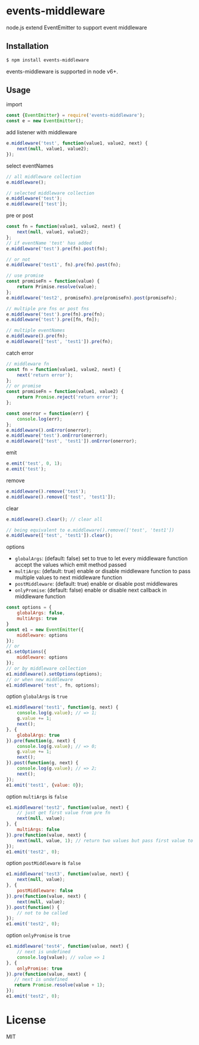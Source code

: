 # events-middleware
node.js extend EventEmitter to support event middleware

## Installation

```bash
$ npm install events-middleware
```
events-middleware is supported in node v6+.

## Usage

import

```js
const {EventEmitter} = require('events-middleware');
const e = new EventEmitter();
```

add listener with middleware

```js
e.middleware('test', function(value1, value2, next) {
    next(null, value1, value2);
});
```

select eventNames

```js
// all middleware collection
e.middleware();

// selected middleware collection
e.middleware('test');
e.middleware(['test']);
```

pre or post

```js
const fn = function(value1, value2, next) {
    next(null, value1, value2);
};
// if eventName 'test' has added
e.middleware('test').pre(fn).post(fn);

// or not
e.middleware('test1', fn).pre(fn).post(fn);

// use promise
const promiseFn = function(value) {
    return Primise.resolve(value);
}; 
e.middleware('test2', promiseFn).pre(promiseFn).post(promiseFn);

// multiple pre fns or post fns
e.middleware('test').pre(fn).pre(fn);
e.middleware('test').pre([fn, fn]);

// multiple eventNames
e.middleware().pre(fn);
e.middleware(['test', 'test1']).pre(fn);
```

catch error

```js
// middleware fn
const fn = function(value1, value2, next) {
    next('return error');
};
// or promise
const promiseFn = function(value1, value2) {
    return Promise.reject('return error');
};

const onerror = function(err) {
    console.log(err);
};
e.middleware().onError(onerror);
e.middleware('test').onError(onerror);
e.middleware(['test', 'test1']).onError(onerror);
```

emit

```js
e.emit('test', 0, 1);
e.emit('test');
```

remove

```js
e.middleware().remove('test');
e.middleware().remove(['test', 'test1']);
```

clear

```js
e.middleware().clear(); // clear all

// being equivalent to e.middleware().remove(['test', 'test1'])
e.middleware(['test', 'test1']).clear();
```

options
- `globalArgs`: (default: false) set to true to let every middleware function accept the values which emit method passed
- `multiArgs`: (default: true) enable or disable middleware function to pass multiple values to next middleware function
- `postMiddleware`: (default: true) enable or disable post middlewares
- `onlyPromise`: (default: false) enable or disable next callback in middleware function

```js
const options = {
    globalArgs: false,
    multiArgs: true
}
const e1 = new EventEmitter({
    middleware: options
});
// or
e1.setOptions({
    middleware: options
});
// or by middleware collection
e1.middleware().setOptions(options);
// or when new middleware
e1.middleware('test', fn, options);
```

option `globalArgs` is `true`

```js
e1.middleware('test1', function(g, next) {
    console.log(g.value); // => 1;
    g.value += 1;
    next();
}, {
    globalArgs: true
}).pre(function(g, next) {
    console.log(g.value); // => 0;
    g.value += 1;
    next();
}).post(function(g, next) {
    console.log(g.value); // => 2;
    next();
});
e1.emit('test1', {value: 0});
```

option `multiArgs` is `false`

```js
e1.middleware('test2', function(value, next) {
    // just get first value from pre fn
    next(null, value);
}, {
    multiArgs: false
}).pre(function(value, next) {
    next(null, value, 1); // return two values but pass first value to next
});
e1.emit('test2', 0);
```

option `postMiddleware` is `false`

```js
e1.middleware('test3', function(value, next) {
    next(null, value);
}, {
    postMiddleware: false
}).pre(function(value, next) {
    next(null, value);
}).post(function() {
    // not to be called
});
e1.emit('test2', 0);
```

option `onlyPromise` is `true`

```js
e1.middleware('test4', function(value, next) {
    // next is undefined
    console.log(value); // value => 1
}, {
    onlyPromise: true
}).pre(function(value, next) {
   // next is undefined
   return Promise.resolve(value + 1);
});
e1.emit('test2', 0);
```

# License

  MIT
